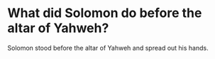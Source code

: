 # What did Solomon do before the altar of Yahweh?

Solomon stood before the altar of Yahweh and spread out his hands.
